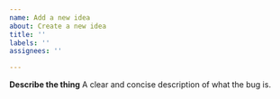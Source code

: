 ```yaml
---
name: Add a new idea
about: Create a new idea
title: ''
labels: ''
assignees: ''

---
```


**Describe the thing**
A clear and concise description of what the bug is.
